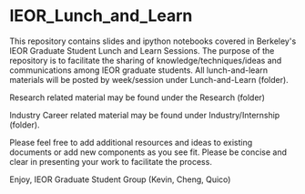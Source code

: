 # IEOR_Lunch_and_Learn
This repository contains slides and ipython notebooks covered in Berkeley's IEOR Graduate Student Lunch and Learn Sessions.
The purpose of the repository is to facilitate the sharing of knowledge/techniques/ideas and communications among IEOR graduate students. 
All lunch-and-learn materials will be posted by week/session under Lunch-and-Learn (folder). 

Research related material may be found under the Research (folder)

Industry Career related material may be found under Industry/Internship (folder). 

Please feel free to add additional resources and ideas to existing documents or add new components as you see fit. Please be concise and clear in presenting your work to facilitate the process. 

Enjoy,
IEOR Graduate Student Group (Kevin, Cheng, Quico)


